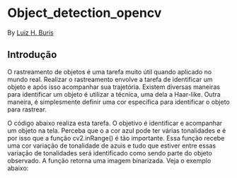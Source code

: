 # Object_detection_opencv

By [Luiz H. Buris](http://)

## Introdução

O rastreamento de objetos é uma tarefa muito útil quando aplicado no mundo real. Realizar o rastreamento envolve a tarefa de identificar um objeto e após isso acompanhar sua trajetória. Existem diversas maneiras para identificar um objeto é utilizar a técnica, uma dela a Haar-like. Outra maneira, é simplesmente definir uma cor específica para identificar o objeto para rastrear.

O código abaixo realiza esta tarefa. O objetivo é identificar e acompanhar um objeto na tela. Perceba que o a cor azul pode ter várias tonalidades e é por isso que a função cv2.inRange() é tão importante. Essa função recebe uma cor variação de tonalidade de azuis e tudo que estiver entre essas variação de tonalidades será identificado como sendo parte do objeto observado. A função retorna uma imagem binarizada. Veja o exemplo abaixo:



